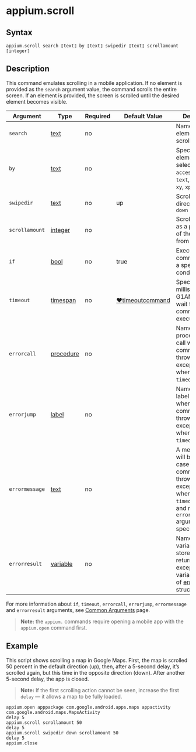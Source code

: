 # appium.scroll

## Syntax

```G1ANT
appium.scroll search ⟦text⟧ by ⟦text⟧ swipedir ⟦text⟧ scrollamount ⟦integer⟧
```

## Description

This command emulates scrolling in a mobile application. If no element is provided as the `search` argument value, the command scrolls the entire screen. If an element is provided, the screen is scrolled until the desired element becomes visible.

| Argument | Type | Required | Default Value | Description |
| -------- | ---- | -------- | ------------- | ----------- |
|`search`| [text](https://manual.g1ant.com/link/G1ANT.Language/G1ANT.Language/Structures/TextStructure.md) | no |  | Name of the element to be scrolled |
|`by`| [text](https://manual.g1ant.com/link/G1ANT.Language/G1ANT.Language/Structures/TextStructure.md) | no |  | Specifies an element selector: `id`, `accessibilityid`, `text`, `partialid`, `xy`, `xpath` |
|`swipedir`| [text](https://manual.g1ant.com/link/G1ANT.Language/G1ANT.Language/Structures/TextStructure.md) | no | up |Scrolling direction: `up` or `down` |
|`scrollamount`| [integer](https://manual.g1ant.com/link/G1ANT.Language/G1ANT.Language/Structures/IntegerStructure.md) | no | | Scrolling amount as a percentage of the screen: from `0` to `100` |
| `if`           | [bool](https://manual.g1ant.com/link/G1ANT.Language/G1ANT.Language/Structures/BooleanStructure.md) | no       | true                                                        | Executes the command only if a specified condition is true   |
| `timeout`      | [timespan](https://manual.g1ant.com/link/G1ANT.Language/G1ANT.Language/Structures/TimeSpanStructure.md) | no       | [♥timeoutcommand](https://manual.g1ant.com/link/G1ANT.Language/G1ANT.Addon.Core/Variables/TimeoutCommandVariable.md) | Specifies time in milliseconds for G1ANT.Robot to wait for the command to be executed |
| `errorcall`    | [procedure](https://manual.g1ant.com/link/G1ANT.Language/G1ANT.Language/Structures/ProcedureStructure.md) | no       |                                                             | Name of a procedure to call when the command throws an exception or when a given `timeout` expires |
| `errorjump`    | [label](https://manual.g1ant.com/link/G1ANT.Language/G1ANT.Language/Structures/LabelStructure.md) | no       |                                                             | Name of the label to jump to when the command throws an exception or when a given `timeout` expires |
| `errormessage` | [text](https://manual.g1ant.com/link/G1ANT.Language/G1ANT.Language/Structures/TextStructure.md) | no       |                                                             | A message that will be shown in case the command throws an exception or when a given `timeout` expires, and no `errorjump` argument is specified |
| `errorresult`  | [variable](https://manual.g1ant.com/link/G1ANT.Language/G1ANT.Language/Structures/VariableStructure.md) | no       |                                                             | Name of a variable that will store the returned exception. The variable will be of [error](https://manual.g1ant.com/link/G1ANT.Language/G1ANT.Language/Structures/ErrorStructure.md) structure  |

For more information about `if`, `timeout`, `errorcall`, `errorjump`, `errormessage` and `errorresult` arguments, see [Common Arguments](https://manual.g1ant.com/link/G1ANT.Manual/appendices/common-arguments.md) page.

> **Note:** the `appium.` commands require opening a mobile app with the `appium.open` command first.

## Example

This script shows scrolling a map in Google Maps. First, the map is scrolled 50 percent in the default direction (up), then, after a 5-second delay, it’s scrolled again, but this time in the opposite direction (down). After another 5-second delay, the app is closed.

> **Note:** If the first scrolling action cannot be seen, increase the first `delay` — it allows a map to be fully loaded.

```G1ANT
appium.open apppackage com.google.android.apps.maps appactivity com.google.android.maps.MapsActivity
delay 5
appium.scroll scrollamount 50
delay 5
appium.scroll swipedir down scrollamount 50
delay 5
appium.close
```
